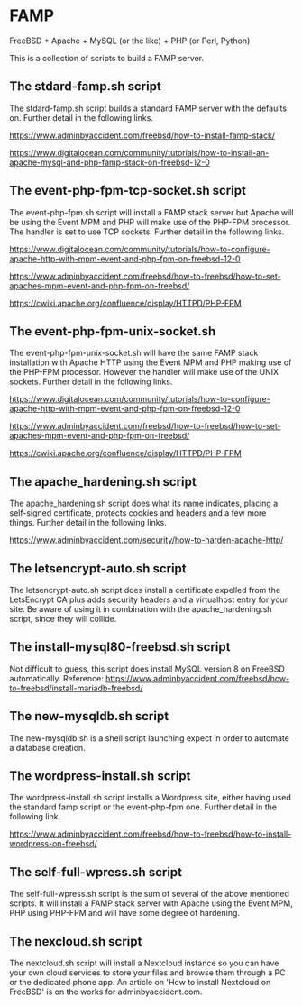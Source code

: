 # FAMP
FreeBSD + Apache + MySQL (or the like) + PHP (or Perl, Python)

This is a collection of scripts to build a FAMP server.

## The stdard-famp.sh script
The stdard-famp.sh script builds a standard FAMP server with the defaults on. Further detail in the following links.

https://www.adminbyaccident.com/freebsd/how-to-install-famp-stack/

https://www.digitalocean.com/community/tutorials/how-to-install-an-apache-mysql-and-php-famp-stack-on-freebsd-12-0

## The event-php-fpm-tcp-socket.sh script
The event-php-fpm.sh script will install a FAMP stack server but Apache will be using the Event MPM and PHP will make use of the PHP-FPM processor. The handler is set to use TCP sockets. Further detail in the following links.

https://www.digitalocean.com/community/tutorials/how-to-configure-apache-http-with-mpm-event-and-php-fpm-on-freebsd-12-0

https://www.adminbyaccident.com/freebsd/how-to-freebsd/how-to-set-apaches-mpm-event-and-php-fpm-on-freebsd/

https://cwiki.apache.org/confluence/display/HTTPD/PHP-FPM

## The event-php-fpm-unix-socket.sh
The event-php-fpm-unix-socket.sh will have the same FAMP stack installation with Apache HTTP using the Event MPM and PHP making use of the PHP-FPM processor. However the handler will make use of the UNIX sockets. Further detail in the following links.

https://www.digitalocean.com/community/tutorials/how-to-configure-apache-http-with-mpm-event-and-php-fpm-on-freebsd-12-0

https://www.adminbyaccident.com/freebsd/how-to-freebsd/how-to-set-apaches-mpm-event-and-php-fpm-on-freebsd/

https://cwiki.apache.org/confluence/display/HTTPD/PHP-FPM

## The apache_hardening.sh script
The apache_hardening.sh script does what its name indicates, placing a self-signed certificate, protects cookies and headers and a few more things. Further detail in the following links.

https://www.adminbyaccident.com/security/how-to-harden-apache-http/

## The letsencrypt-auto.sh script
The letsencrypt-auto.sh script does install a certificate expelled from the LetsEncrypt CA plus adds security headers and a virtualhost entry for your site. Be aware of using it in combination with the apache_hardening.sh script, since they will collide.

## The install-mysql80-freebsd.sh script
Not difficult to guess, this script does install MySQL version 8 on FreeBSD automatically. Reference:
https://www.adminbyaccident.com/freebsd/how-to-freebsd/install-mariadb-freebsd/

## The new-mysqldb.sh script
The new-mysqldb.sh is a shell script launching expect in order to automate a database creation.

## The wordpress-install.sh script
The wordpress-install.sh script installs a Wordpress site, either having used the standard famp script or the event-php-fpm one. Further detail in the following link.

https://www.adminbyaccident.com/freebsd/how-to-freebsd/how-to-install-wordpress-on-freebsd/

## The self-full-wpress.sh script
The self-full-wpress.sh script is the sum of several of the above mentioned scripts. It will install a FAMP stack server with Apache using the Event MPM, PHP using PHP-FPM and will have some degree of hardening.


## The nexcloud.sh script
The nextcloud.sh script will install a Nextcloud instance so you can have your own cloud services to store your files and browse them through a PC or the dedicated phone app.
An article on 'How to install Nextcloud on FreeBSD' is on the works for adminbyaccident.com.
